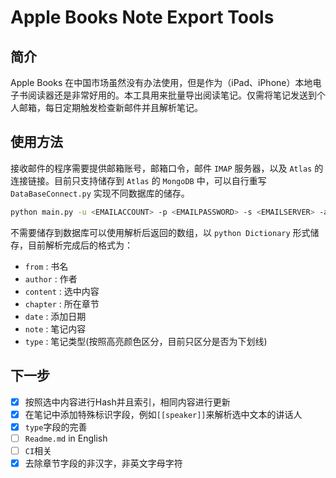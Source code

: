 # Apple Books Note Export Tools

## 简介

Apple Books 在中国市场虽然没有办法使用，但是作为（iPad、iPhone）本地电子书阅读器还是非常好用的。本工具用来批量导出阅读笔记。仅需将笔记发送到个人邮箱，每日定期触发检查新邮件并且解析笔记。

## 使用方法

接收邮件的程序需要提供邮箱账号，邮箱口令，邮件 `IMAP` 服务器，以及 `Atlas` 的连接链接。目前只支持储存到 `Atlas` 的 `MongoDB` 中，可以自行重写 `DataBaseConnect.py` 实现不同数据库的储存。

```bash
python main.py -u <EMAILACCOUNT> -p <EMAILPASSWORD> -s <EMAILSERVER> -a <ATLASURI>
```

不需要储存到数据库可以使用解析后返回的数组，以 `python Dictionary` 形式储存，目前解析完成后的格式为：

- `from` : 书名
- `author` : 作者
- `content` : 选中内容
- `chapter` : 所在章节
- `date` : 添加日期
- `note` : 笔记内容
- `type` : 笔记类型(按照高亮颜色区分，目前只区分是否为下划线)

## 下一步

- [x] 按照选中内容进行Hash并且索引，相同内容进行更新
- [x] 在笔记中添加特殊标识字段，例如`[[speaker]]`来解析选中文本的讲话人
- [x] `type`字段的完善
- [ ] `Readme.md` in English
- [ ] `CI`相关
- [x] 去除章节字段的非汉字，非英文字母字符